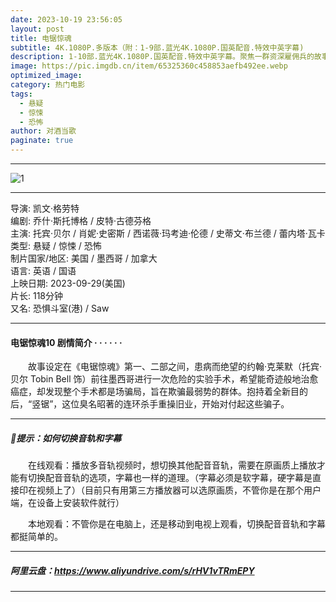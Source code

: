 ```yaml
---
date: 2023-10-19 23:56:05
layout: post
title: 电锯惊魂
subtitle: 4K.1080P.多版本（附：1-9部.蓝光4K.1080P.国英配音.特效中英字幕)
description: 1-10部.蓝光4K.1080P.国英配音.特效中英字幕。聚焦一群资深雇佣兵的故事。讲述了敢死小队最后一次集结，登上外海一艘满载核弹的货轮，开展一场阻止巨轮核弹爆炸的惊天行动...
image: https://pic.imgdb.cn/item/65325360c458853aefb492ee.webp
optimized_image: 
category: 热门电影
tags:
  - 悬疑
  - 惊悚
  - 恐怖
author: 对酒当歌
paginate: true
---
```

---

![1](https://pic.imgdb.cn/item/6532530cc458853aefb3686c.webp)

---

导演: 凯文·格劳特  
编剧: 乔什·斯托博格 / 皮特·古德芬格  
主演: 托宾·贝尔 / 肖妮·史密斯 / 西诺薇·玛考迪·伦德 / 史蒂文·布兰德 / 蕾内塔·瓦卡  
类型: 悬疑 / 惊悚 / 恐怖  
制片国家/地区: 美国 / 墨西哥 / 加拿大  
语言: 英语 / 国语  
上映日期: 2023-09-29(美国)  
片长: 118分钟  
又名: 恐惧斗室(港) / Saw  

---

#### 电锯惊魂10 剧情简介 · · · · · ·

　　故事设定在《电锯惊魂》第一、二部之间，患病而绝望的约翰·克莱默（托宾·贝尔 Tobin Bell 饰）前往墨西哥进行一次危险的实验手术，希望能奇迹般地治愈癌症，却发现整个手术都是场骗局，旨在欺骗最弱势的群体。抱持着全新目的后，“竖锯”，这位臭名昭著的连环杀手重操旧业，开始对付起这些骗子。

---

##### 🔔提示：如何切换音轨和字幕

　　在线观看：播放多音轨视频时，想切换其他配音音轨，需要在原画质上播放才能有切换配音音轨的选项，字幕也一样的道理。（字幕必须是软字幕，硬字幕是直接印在视频上了）（目前只有用第三方播放器可以选原画质，不管你是在那个用户端，在设备上安装软件就行）

　　本地观看：不管你是在电脑上，还是移动到电视上观看，切换配音音轨和字幕都挺简单的。

---

##### 阿里云盘：<https://www.aliyundrive.com/s/rHV1vTRmEPY>

---
